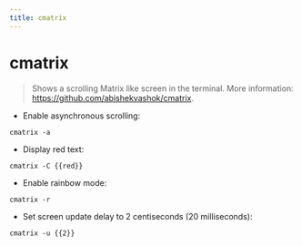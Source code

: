 ```yaml
---
title: cmatrix
---
```

# cmatrix

> Shows a scrolling Matrix like screen in the terminal.
> More information: <https://github.com/abishekvashok/cmatrix>.

- Enable asynchronous scrolling:

`cmatrix -a`

- Display red text:

`cmatrix -C {{red}}`

- Enable rainbow mode:

`cmatrix -r`

- Set screen update delay to 2 centiseconds (20 milliseconds):

`cmatrix -u {{2}}`
